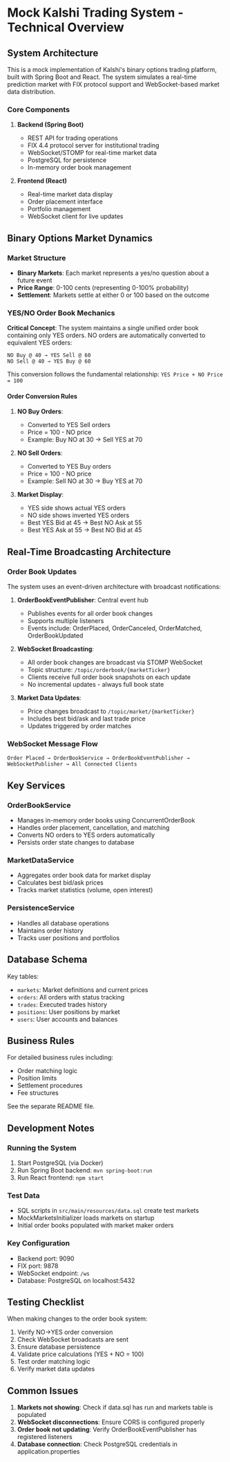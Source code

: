 # Mock Kalshi Trading System - Technical Overview

## System Architecture

This is a mock implementation of Kalshi's binary options trading platform, built with Spring Boot and React. The system simulates a real-time prediction market with FIX protocol support and WebSocket-based market data distribution.

### Core Components

1. **Backend (Spring Boot)**
   - REST API for trading operations
   - FIX 4.4 protocol server for institutional trading
   - WebSocket/STOMP for real-time market data
   - PostgreSQL for persistence
   - In-memory order book management

2. **Frontend (React)**
   - Real-time market data display
   - Order placement interface
   - Portfolio management
   - WebSocket client for live updates

## Binary Options Market Dynamics

### Market Structure
- **Binary Markets**: Each market represents a yes/no question about a future event
- **Price Range**: 0-100 cents (representing 0-100% probability)
- **Settlement**: Markets settle at either 0 or 100 based on the outcome

### YES/NO Order Book Mechanics

**Critical Concept**: The system maintains a single unified order book containing only YES orders. NO orders are automatically converted to equivalent YES orders:

```
NO Buy @ 40 → YES Sell @ 60
NO Sell @ 40 → YES Buy @ 60
```

This conversion follows the fundamental relationship: `YES Price + NO Price = 100`

#### Order Conversion Rules
1. **NO Buy Orders**: 
   - Converted to YES Sell orders
   - Price = 100 - NO price
   - Example: Buy NO at 30 → Sell YES at 70

2. **NO Sell Orders**:
   - Converted to YES Buy orders  
   - Price = 100 - NO price
   - Example: Sell NO at 30 → Buy YES at 70

3. **Market Display**:
   - YES side shows actual YES orders
   - NO side shows inverted YES orders
   - Best YES Bid at 45 → Best NO Ask at 55
   - Best YES Ask at 55 → Best NO Bid at 45

## Real-Time Broadcasting Architecture

### Order Book Updates
The system uses an event-driven architecture with broadcast notifications:

1. **OrderBookEventPublisher**: Central event hub
   - Publishes events for all order book changes
   - Supports multiple listeners
   - Events include: OrderPlaced, OrderCanceled, OrderMatched, OrderBookUpdated

2. **WebSocket Broadcasting**:
   - All order book changes are broadcast via STOMP WebSocket
   - Topic structure: `/topic/orderbook/{marketTicker}`
   - Clients receive full order book snapshots on each update
   - No incremental updates - always full book state

3. **Market Data Updates**:
   - Price changes broadcast to `/topic/market/{marketTicker}`
   - Includes best bid/ask and last trade price
   - Updates triggered by order matches

### WebSocket Message Flow
```
Order Placed → OrderBookService → OrderBookEventPublisher → WebSocketPublisher → All Connected Clients
```

## Key Services

### OrderBookService
- Manages in-memory order books using ConcurrentOrderBook
- Handles order placement, cancellation, and matching
- Converts NO orders to YES orders automatically
- Persists order state changes to database

### MarketDataService
- Aggregates order book data for market display
- Calculates best bid/ask prices
- Tracks market statistics (volume, open interest)

### PersistenceService
- Handles all database operations
- Maintains order history
- Tracks user positions and portfolios

## Database Schema

Key tables:
- `markets`: Market definitions and current prices
- `orders`: All orders with status tracking
- `trades`: Executed trades history
- `positions`: User positions by market
- `users`: User accounts and balances

## Business Rules

For detailed business rules including:
- Order matching logic
- Position limits
- Settlement procedures
- Fee structures

See the separate README file.

## Development Notes

### Running the System
1. Start PostgreSQL (via Docker)
2. Run Spring Boot backend: `mvn spring-boot:run`
3. Run React frontend: `npm start`

### Test Data
- SQL scripts in `src/main/resources/data.sql` create test markets
- MockMarketsInitializer loads markets on startup
- Initial order books populated with market maker orders

### Key Configuration
- Backend port: 9090
- FIX port: 9878
- WebSocket endpoint: `/ws`
- Database: PostgreSQL on localhost:5432

## Testing Checklist

When making changes to the order book system:
1. Verify NO→YES order conversion
2. Check WebSocket broadcasts are sent
3. Ensure database persistence
4. Validate price calculations (YES + NO = 100)
5. Test order matching logic
6. Verify market data updates

## Common Issues

1. **Markets not showing**: Check if data.sql has run and markets table is populated
2. **WebSocket disconnections**: Ensure CORS is configured properly
3. **Order book not updating**: Verify OrderBookEventPublisher has registered listeners
4. **Database connection**: Check PostgreSQL credentials in application.properties